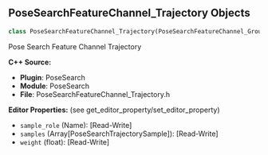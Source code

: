 ## PoseSearchFeatureChannel_Trajectory Objects

```python
class PoseSearchFeatureChannel_Trajectory(PoseSearchFeatureChannel_GroupBase)
```

Pose Search Feature Channel Trajectory

**C++ Source:**

- **Plugin**: PoseSearch
- **Module**: PoseSearch
- **File**: PoseSearchFeatureChannel_Trajectory.h

**Editor Properties:** (see get_editor_property/set_editor_property)

- ``sample_role`` (Name):  [Read-Write]
- ``samples`` (Array[PoseSearchTrajectorySample]):  [Read-Write]
- ``weight`` (float):  [Read-Write]

<a id="unreal.PoseSearchFeatureChannel_Velocity"></a>